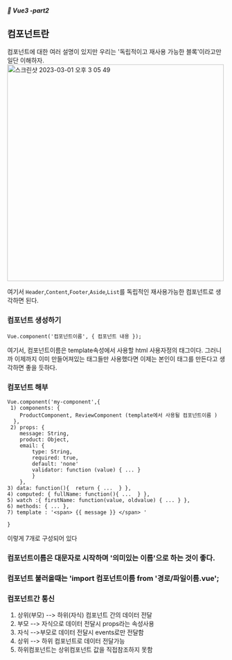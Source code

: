 ##### :cactus: Vue3 -part2

## 컴포넌트란
컴포넌트에 대한 여러 설명이 있지만 우리는 '독립적이고 재사용 가능한 블록'이라고만 일단 이해하자.  
<img width="500" alt="스크린샷 2023-03-01 오후 3 05 49" src="https://user-images.githubusercontent.com/48478079/222058461-95eed3d6-8ebc-4e83-ad8d-ba7bb1e0c69c.png">

여기서 ``` Header ```,``` Content ```,``` Footer ```,``` Aside ```,``` List ```를 독립적인 재사용가능한 컴포넌트로 생각하면 된다.


### 컴포넌트 생성하기
```
Vue.component('컴포넌트이름', { 컴포넌트 내용 }); 
```
여기서, 컴포넌트이름은 template속성에서 사용할 html 사용자정의 태그이다. 그러니까 이제까지 이미 만들어져있는 태그들만 사용했다면 이제는 본인이 태그를 만든다고 생각하면 좋을 듯하다.

### 컴포넌트 해부
```
Vue.component('my-component',{
 1) components: {
    ProductComponent, ReviewComponent (template에서 사용될 컴포넌트이름 )
  },
 2) props: {
    message: String,
    product: Object,
    email: {
        type: String,
        required: true,
        default: 'none'
        validator: function (value) { ... }
        }
    },
3) data: function(){  return { ...  } },
4) computed: { fullName: function(){ ...  } },
5) watch :{ firstName: function(value, oldvalue) { ... } },
6) methods: { ... },
7) template : '<span> {{ message }} </span> '

}

```
이렇게 7개로 구성되어 있다

### 컴포넌트이름은 대문자로 시작하며 '의미있는 이름'으로 하는 것이 좋다.   
### 컴포넌트 불러올때는  'import 컴포넌트이름 from '경로/파일이름.vue';


### 컴포넌트간 통신
1. 상위(부모) --> 하위(자식) 컴포넌트 간의 데이터 전달
2. 부모 -->  자식으로 데이터 전달시 props라는 속성사용
3. 자식 -->부모로 데이터 전달시 events로만 전달함
4. 상위 --> 하위 컴포넌트로 데이터 전달가능
5. 하위컴포넌트는 상위컴포넌트 값을 직접참조하지 못함
